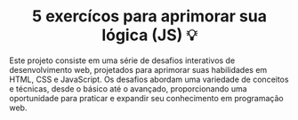 <h1 align="center">5 exercícos para aprimorar sua lógica (JS) 💡</h1>
<p>Este projeto consiste em uma série de desafios interativos de desenvolvimento web, projetados para aprimorar suas habilidades em HTML, CSS e JavaScript. Os desafios abordam uma variedade de conceitos e técnicas, desde o básico até o avançado, proporcionando uma oportunidade para praticar e expandir seu conhecimento em programação web.
</p>
